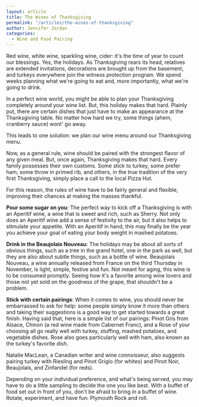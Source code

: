 ```yaml
---
layout: article
title: The Wines of Thanksgiving
permalink: "/articles/the-wines-of-thanksgiving"
author: Jennifer Jordan
categories:
  - Wine and Food Pairing
---
```


<p>Red wine, white wine, sparkling wine, cider: it's the time of year to count our blessings. Yes, the holidays. As Thanksgiving rears its head, relatives are extended invitations, decorations are brought up from the basement, and turkeys everywhere join the witness protection program. We spend weeks planning what we're going to eat and, more importantly, what we're going to drink.</p>
<p>In a perfect wine world, you might be able to plan your Thanksgiving completely around your wine list. But, this holiday makes that hard. Plainly put, there are certain dishes that just have to make an appearance at the Thanksgiving table. No matter how hard we try, some things (ahem, cranberry sauce) wont' go away.</p>
<p>This leads to one solution: we plan our wine menu around our Thanksgiving menu.</p>
<p>Now, as a general rule, wine should be paired with the strongest flavor of any given meal. But, once again, Thanksgiving makes that hard. Every family possesses their own customs. Some stick to turkey, some prefer ham, some throw in primed rib, and others, in the true tradition of the very first Thanksgiving, simply place a call to the local Pizza Hut.</p>
<p>For this reason, the rules of wine have to be fairly general and flexible, improving their chances at making the masses thankful.</p>
<p><strong>Pour some sugar on you</strong>: The perfect way to kick off a Thanksgiving is with an Aperitif wine, a wine that is sweet and rich, such as Sherry. Not only does an Aperitif wine add a sense of festivity to the air, but it also helps to stimulate your appetite. With an Aperitif in hand, this may finally be the year you achieve your goal of eating your body weight in mashed potatoes.</p>
<p><strong>Drink in the Beaujolais Nouveau</strong>: The holidays may be about all sorts of obvious things, such as a tree in the grand hotel, one in the park as well, but they are also about subtle things, such as a bottle of wine. Beaujolais Nouveau, a wine annually released from France on the third Thursday in November, is light, simple, festive and fun. Not meant for aging, this wine is to be consumed promptly. Seeing how it's a favorite among wine lovers and those not yet sold on the goodness of the grape, that shouldn't be a problem.</p>
<p><strong>Stick with certain pairings</strong>: When it comes to wine, you should never be embarrassed to ask for help: some people simply know it more than others and taking their suggestions is a good way to get started towards a great finish. Having said that, here is a simple list of our pairings: Pinot Gris from Alsace, Chinon (a red wine made from Cabernet Franc), and a Rose of your choosing all go really well with turkey, stuffing, mashed potatoes, and vegetable dishes. Rose also goes particularly well with ham, also known as the turkey's favorite dish.</p>
<p>Natalie MacLean, a Canadian writer and wine connoisseur, also suggests pairing turkey with Riesling and Pinot Grigio (for whites) and Pinot Noir, Beaujolais, and Zinfandel (for reds).</p>
<p>Depending on your individual preference, and what's being served, you may have to do a little sampling to decide the one you like best. With a buffet of food set out in front of you, don't be afraid to bring in a buffet of wine. Rotate, experiment, and have fun: Plymouth Rock and roll. &nbsp;</p>


